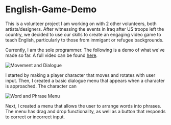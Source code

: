 # English-Game-Demo

This is a volunteer project I am working on with 2 other volunteers, both artists/designers. 
After witnessing the events in Iraq after US troops left the country, we decided to use our skills
to create an engaging video game to teach English, particularly to those from immigant or refugee backgrounds.

Currently, I am the sole programmer. The following is a demo of what we've made so far. A full video can be found [here](https://youtu.be/B4p1pnh_Fb0).

![Movement and Dialogue](https://j.gifs.com/16B3Bm.gif)

I started by making a player character that moves and rotates with user input. Then, I created a basic dialogue menu that appears
when a character is approached. The character can 

![Word and Phrase Menu](https://j.gifs.com/nRN6N7.gif)

Next, I created a menu that allows the user to arrange words into phrases. The menu has drag and drop functionality, as well as
a button that responds to correct or incorrect input.
